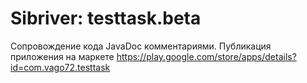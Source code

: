 # Sibriver: testtask.beta
Сопровождение кода JavaDoc комментариями.
Публикация приложения на маркете https://play.google.com/store/apps/details?id=com.vago72.testtask
